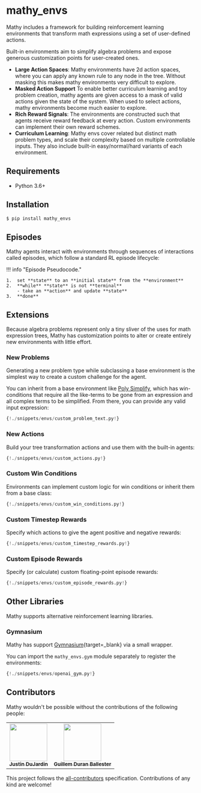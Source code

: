 # mathy_envs

Mathy includes a framework for building reinforcement learning environments that transform math expressions using a set of user-defined actions.

Built-in environments aim to simplify algebra problems and expose generous customization points for user-created ones.


- **Large Action Spaces**: Mathy environments have 2d action spaces, where you can apply any known rule to any node in the tree. Without masking this makes mathy environments very difficult to explore.
- **Masked Action Support** To enable better curriculum learning and toy problem creation, mathy agents are given access to a mask of valid actions given the state of the system. When used to select actions, mathy environments become much easier to explore.
- **Rich Reward Signals**: The environments are constructed such that agents receive reward feedback at every action. Custom environments can implement their own reward schemes.
- **Curriculum Learning**: Mathy envs cover related but distinct math problem types, and scale their complexity based on multiple controllable inputs. They also include built-in easy/normal/hard variants of each environment.

## Requirements

- Python 3.6+

## Installation

```bash
$ pip install mathy_envs
```

## Episodes

Mathy agents interact with environments through sequences of interactions called episodes, which follow a standard RL episode lifecycle:

!!! info "Episode Pseudocode."

    1.  set **state** to an **initial state** from the **environment**
    2.  **while** **state** is not **terminal**
        - take an **action** and update **state**
    3.  **done**

## Extensions

Because algebra problems represent only a tiny sliver of the uses for math expression trees, Mathy has customization points to alter or create entirely new environments with little effort.

### New Problems

Generating a new problem type while subclassing a base environment is the simplest way to create a custom challenge for the agent.

You can inherit from a base environment like [Poly Simplify](/envs/poly_simplify), which has win-conditions that require all the like-terms to be gone from an expression and all complex terms to be simplified. From there, you can provide any valid input expression:

```Python
{!./snippets/envs/custom_problem_text.py!}
```

### New Actions

Build your tree transformation actions and use them with the built-in agents:

```Python
{!./snippets/envs/custom_actions.py!}
```

### Custom Win Conditions

Environments can implement custom logic for win conditions or inherit them from a base class:

```Python
{!./snippets/envs/custom_win_conditions.py!}
```

### Custom Timestep Rewards

Specify which actions to give the agent positive and negative rewards:

```Python
{!./snippets/envs/custom_timestep_rewards.py!}
```

### Custom Episode Rewards

Specify (or calculate) custom floating-point episode rewards:

```Python
{!./snippets/envs/custom_episode_rewards.py!}
```

## Other Libraries

Mathy supports alternative reinforcement learning libraries.

### Gymnasium

Mathy has support [Gymnasium](https://gymnasium.farama.org/){target=\_blank} via a small wrapper.

You can import the `mathy_envs.gym` module separately to register the environments:

```python
{!./snippets/envs/openai_gym.py!}
```

## Contributors

Mathy wouldn't be possible without the contributions of the following people:

<div class="contributors-wrapper">
<!-- ALL-CONTRIBUTORS-LIST:START - Do not remove or modify this section -->
<!-- prettier-ignore-start -->
<!-- markdownlint-disable -->
<table>
  <tr>
    <td align="center"><a target="_blank" href="https://www.justindujardin.com/"><img src="https://avatars0.githubusercontent.com/u/101493?v=4" width="100px;" alt=""/><br /><sub><b>Justin DuJardin</b></sub></a></td>
    <td align="center"><a target="_blank" href="https://twitter.com/Miau_DB"><img src="https://avatars3.githubusercontent.com/u/7149899?v=4" width="100px;" alt=""/><br /><sub><b>Guillem Duran Ballester</b></sub></a></td>
  </tr>
</table>

<!-- markdownlint-enable -->
<!-- prettier-ignore-end -->
<!-- ALL-CONTRIBUTORS-LIST:END -->
</div>

This project follows the [all-contributors](https://github.com/all-contributors/all-contributors) specification. Contributions of any kind are welcome!
